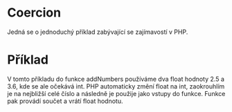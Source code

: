 # Coercion

Jedná se o jednoduchý příklad zabývající se zajímavostí v PHP.


# Příklad

V tomto příkladu do funkce addNumbers používáme dva float hodnoty 2.5 a 3.6, kde se ale očekává int. PHP automaticky změní float na int, zaokrouhlím je na nejbližší celé číslo a následně je použije jako vstupy do funkce. Funkce pak provádí součet a vrátí float hodnotu. 
